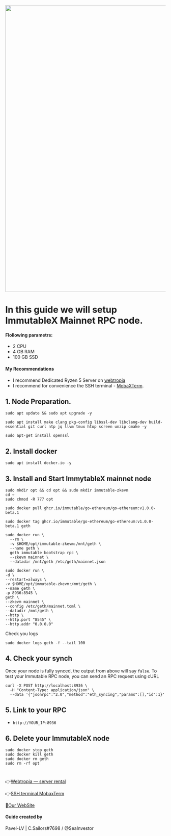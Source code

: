 <p align="center">
 <img src="https://i.postimg.cc/SKpCDTMS/Immutable-1.png"width="900"/></a>
</p>

# In this guide we will setup ImmutableX Mainnet RPC node.

#### Flollowing parametrs:
- 2 CPU 
- 4 GB RAM
- 100 GB SSD

#### My Recommendations
- I recommend Dedicated Ryzen 5 Server on [webtropia](https://bit.ly/45KaUj4)
- I recommend for convenience the SSH terminal - [MobaXTerm](https://mobaxterm.mobatek.net/download.html).

## 1. Node Preparation.
```
sudo apt update && sudo apt upgrade -y
```
```
sudo apt install make clang pkg-config libssl-dev libclang-dev build-essential git curl ntp jq llvm tmux htop screen unzip cmake -y
```
```
sudo apt-get install openssl
```

## 2. Install docker 
```
sudo apt install docker.io -y
```

## 3. Install and Start ImmytableX mainnet node

```
sudo mkdir opt && cd opt && sudo mkdir immutable-zkevm
cd ~
sudo chmod -R 777 opt
```
```
sudo docker pull ghcr.io/immutable/go-ethereum/go-ethereum:v1.0.0-beta.1
```
```
sudo docker tag ghcr.io/immutable/go-ethereum/go-ethereum:v1.0.0-beta.1 geth
```
```
sudo docker run \
  --rm \
  -v $HOME/opt/immutable-zkevm:/mnt/geth \
  --name geth \
  geth immutable bootstrap rpc \
  --zkevm mainnet \
  --datadir /mnt/geth /etc/geth/mainnet.json 
```
```
sudo docker run \
-d \
--restart=always \
-v $HOME/opt/immutable-zkevm:/mnt/geth \
--name geth \
-p 8936:8545 \
geth \
--zkevm mainnet \
--config /etc/geth/mainnet.toml \
--datadir /mnt/geth \
--http \
--http.port "8545" \
--http.addr "0.0.0.0"
```
Check you logs
```
sudo docker logs geth -f --tail 100
```
## 4. Check your synch
Once your node is fully synced, the output from above will say `false`. To test your Immutable RPC node, you can send an RPC request using cURL
```
curl -X POST http://localhost:8936 \
  -H "Content-Type: application/json" \
  --data '{"jsonrpc":"2.0","method":"eth_syncing","params":[],"id":1}'
```

## 5. Link to your RPC
- `http://YOUR_IP:8936`

## 6. Delete your ImmutableX node
```
sudo docker stop geth
sudo docker kill geth
sudo docker rm geth
sudo rm -rf opt
```
#

👉[Webtropia — server rental](https://bit.ly/45KaUj4)

👉[SSH terminal MobaxTerm](https://mobaxterm.mobatek.net/download.html)

🔰[Our WebSite](cryptosailors.tech)

#### Guide created by 
Pavel-LV | C.Sailors#7698 / @SeaInvestor
